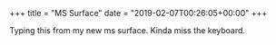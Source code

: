 +++
title = "MS Surface"
date = "2019-02-07T00:26:05+00:00"
+++

Typing this from my new ms surface. Kinda miss the keyboard.
			